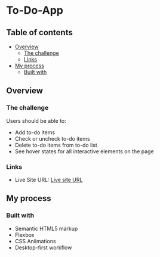 # To-Do-App

## Table of contents

- [Overview](#overview)
  - [The challenge](#the-challenge)
  - [Links](#links)
- [My process](#my-process)
  - [Built with](#built-with)

## Overview

### The challenge

Users should be able to:

- Add to-do items
- Check or uncheck to-do items
- Delete to-do items from to-do list
- See hover states for all interactive elements on the page

### Links

- Live Site URL: [Live site URL](https://raza7522.github.io/To-Do-App/)


## My process

### Built with

- Semantic HTML5 markup
- Flexbox
- CSS Aniimations
- Desktop-first workflow